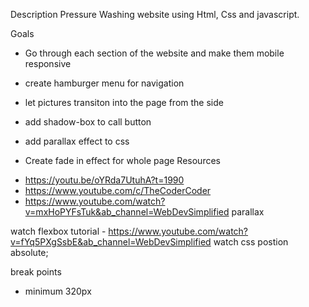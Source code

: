 Description
Pressure Washing website using Html, Css and javascript.

Goals

  * Go through each section of the website and make them mobile responsive

  * create hamburger menu for navigation

  * let pictures transiton into the page from the side

  * add shadow-box to call button

  * add parallax effect to css

  * Create fade in effect for whole page
Resources
 - https://youtu.be/oYRda7UtuhA?t=1990
 - https://www.youtube.com/c/TheCoderCoder
 - https://www.youtube.com/watch?v=mxHoPYFsTuk&ab_channel=WebDevSimplified parallax

watch flexbox tutorial - https://www.youtube.com/watch?v=fYq5PXgSsbE&ab_channel=WebDevSimplified
watch css postion absolute;

break points
  * minimum 320px
